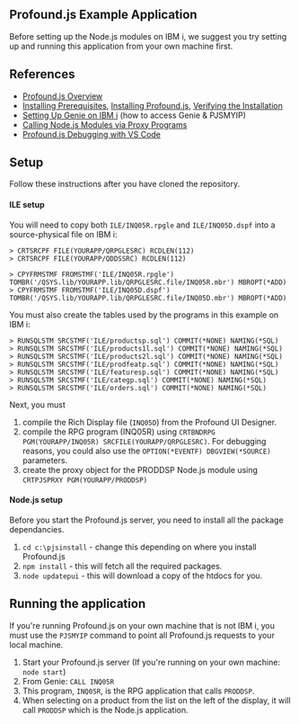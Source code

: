 ## Profound.js Example Application

Before setting up the Node.js modules on IBM i, we suggest you try setting up and running this application from your own machine first.

## References

* [Profound.js Overview](http://www.profoundlogic.com/docs/display/PUI/Profound.js+Overview)
* [Installing Prerequisites](http://www.profoundlogic.com/docs/display/PUI/Installing+Prerequisites), [Installing Profound.js](http://www.profoundlogic.com/docs/display/PUI/Installing+Profound.js), [Verifying the Installation](http://www.profoundlogic.com/docs/display/PUI/Verifying+the+Installation)
* [Setting Up Genie on IBM i](http://www.profoundlogic.com/docs/display/PUI/Setting+Up+Genie+on+IBM+i) (how to access Genie & PJSMYIP)
* [Calling Node.js Modules via Proxy Programs](http://www.profoundlogic.com/docs/display/PUI/Calling+Node.js+Modules+via+Proxy+Programs)
* [Profound.js Debugging with VS Code](http://www.profoundlogic.com/docs/display/PUI/Profound.js+Debugging+with+VS+Code)

## Setup

Follow these instructions after you have cloned the repository.

#### ILE setup 

You will need to copy both `ILE/INQ05R.rpgle` and `ILE/INQ05D.dspf` into a source-physical file on IBM i:

```
> CRTSRCPF FILE(YOURAPP/QRPGLESRC) RCDLEN(112)
> CRTSRCPF FILE(YOURAPP/QDDSSRC) RCDLEN(112)

> CPYFRMSTMF FROMSTMF('ILE/INQ05R.rpgle') TOMBR('/QSYS.lib/YOURAPP.lib/QRPGLESRC.file/INQ05R.mbr') MBROPT(*ADD)
> CPYFRMSTMF FROMSTMF('ILE/INQ05D.dspf') TOMBR('/QSYS.lib/YOURAPP.lib/QRPGLESRC.file/INQ05D.mbr') MBROPT(*ADD)
```

You must also create the tables used by the programs in this example on IBM i:
```
> RUNSQLSTM SRCSTMF('ILE/productsp.sql') COMMIT(*NONE) NAMING(*SQL)
> RUNSQLSTM SRCSTMF('ILE/products1l.sql') COMMIT(*NONE) NAMING(*SQL)
> RUNSQLSTM SRCSTMF('ILE/products2l.sql') COMMIT(*NONE) NAMING(*SQL)
> RUNSQLSTM SRCSTMF('ILE/prodfeatp.sql') COMMIT(*NONE) NAMING(*SQL)
> RUNSQLSTM SRCSTMF('ILE/featuresp.sql') COMMIT(*NONE) NAMING(*SQL)
> RUNSQLSTM SRCSTMF('ILE/categp.sql') COMMIT(*NONE) NAMING(*SQL)
> RUNSQLSTM SRCSTMF('ILE/orders.sql') COMMIT(*NONE) NAMING(*SQL)
```

Next, you must

1. compile the Rich Display file (`INQ05D`) from the Profound UI Designer.
2. compile the RPG program (INQ05R) using `CRTBNDRPG PGM(YOURAPP/INQ05R) SRCFILE(YOURAPP/QRPGLESRC)`. For debugging reasons, you could also use the `OPTION(*EVENTF) DBGVIEW(*SOURCE)` parameters.
3. create the proxy object for the PRODDSP Node.js module using `CRTPJSPRXY PGM(YOURAPP/PRODDSP)`

#### Node.js setup

Before you start the Profound.js server, you need to install all the package dependancies.

1. `cd c:\pjsinstall` - change this depending on where you install Profound.js
2. `npm install` - this will fetch all the required packages.
3. `node updatepui` - this will download a copy of the htdocs for you.

## Running the application

If you're running Profound.js on your own machine that is not IBM i, you must use the `PJSMYIP` command to point all Profound.js requests to your local machine.

1. Start your Profound.js server (If you're running on your own machine: `node start`)
2. From Genie: `CALL INQ05R`
3. This program, `INQ05R`, is the RPG application that calls `PRODDSP`.
4. When selecting on a product from the list on the left of the display, it will call `PRODDSP` which is the Node.js application.
